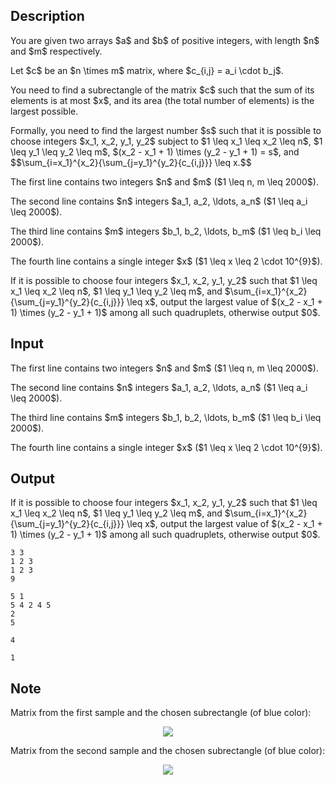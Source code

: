 ## Description

<div><p>You are given two arrays $a$ and $b$ of positive integers, with length $n$ and $m$ respectively. </p><p>Let $c$ be an $n \times m$ matrix, where $c_{i,j} = a_i \cdot b_j$. </p><p>You need to find a subrectangle of the matrix $c$ such that the sum of its elements is at most $x$, and its area (the total number of elements) is the largest possible.</p><p>Formally, you need to find the largest number $s$ such that it is possible to choose integers $x_1, x_2, y_1, y_2$ subject to $1 \leq x_1 \leq x_2 \leq n$, $1 \leq y_1 \leq y_2 \leq m$, $(x_2 - x_1 + 1) \times (y_2 - y_1 + 1) = s$, and $$\sum_{i=x_1}^{x_2}{\sum_{j=y_1}^{y_2}{c_{i,j}}} \leq x.$$</p></div><div class="input-specification"><p>The first line contains two integers $n$ and $m$ ($1 \leq n, m \leq 2000$).</p><p>The second line contains $n$ integers $a_1, a_2, \ldots, a_n$ ($1 \leq a_i \leq 2000$).</p><p>The third line contains $m$ integers $b_1, b_2, \ldots, b_m$ ($1 \leq b_i \leq 2000$).</p><p>The fourth line contains a single integer $x$ ($1 \leq x \leq 2 \cdot 10^{9}$).</p></div><div class="output-specification"><p>If it is possible to choose four integers $x_1, x_2, y_1, y_2$ such that $1 \leq x_1 \leq x_2 \leq n$, $1 \leq y_1 \leq y_2 \leq m$, and $\sum_{i=x_1}^{x_2}{\sum_{j=y_1}^{y_2}{c_{i,j}}} \leq x$, output the largest value of $(x_2 - x_1 + 1) \times (y_2 - y_1 + 1)$ among all such quadruplets, otherwise output $0$.</p></div>

## Input

<p>The first line contains two integers $n$ and $m$ ($1 \leq n, m \leq 2000$).</p><p>The second line contains $n$ integers $a_1, a_2, \ldots, a_n$ ($1 \leq a_i \leq 2000$).</p><p>The third line contains $m$ integers $b_1, b_2, \ldots, b_m$ ($1 \leq b_i \leq 2000$).</p><p>The fourth line contains a single integer $x$ ($1 \leq x \leq 2 \cdot 10^{9}$).</p>

## Output

<p>If it is possible to choose four integers $x_1, x_2, y_1, y_2$ such that $1 \leq x_1 \leq x_2 \leq n$, $1 \leq y_1 \leq y_2 \leq m$, and $\sum_{i=x_1}^{x_2}{\sum_{j=y_1}^{y_2}{c_{i,j}}} \leq x$, output the largest value of $(x_2 - x_1 + 1) \times (y_2 - y_1 + 1)$ among all such quadruplets, otherwise output $0$.</p>





```input1
3 3
1 2 3
1 2 3
9

```




```input2
5 1
5 4 2 4 5
2
5

```




```output1
4

```




```output2
1

```



## Note

<p>Matrix from the first sample and the chosen subrectangle (of blue color):</p><center> <img class="tex-graphics" src="file://Oceg9OdC.png" style="max-width: 100.0%;max-height: 100.0%;"> </center><p>Matrix from the second sample and the chosen subrectangle (of blue color):</p><center> <img class="tex-graphics" src="file://RrqL2TKA.png" style="max-width: 100.0%;max-height: 100.0%;"> </center>
